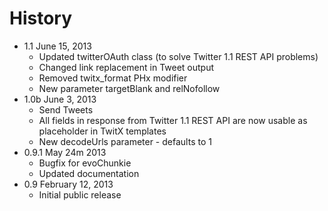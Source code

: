 History
================================================================================

- 1.1 June 15, 2013
    - Updated twitterOAuth class (to solve Twitter 1.1 REST API problems)
	- Changed link replacement in Tweet output
    - Removed twitx_format PHx modifier
    - New parameter targetBlank and relNofollow
- 1.0b June 3, 2013
	- Send Tweets
    - All fields in response from Twitter 1.1 REST API are now usable as placeholder in TwitX templates
    - New decodeUrls parameter - defaults to 1
- 0.9.1 May 24m 2013
    - Bugfix for evoChunkie
    - Updated documentation
- 0.9 February 12, 2013
    - Initial public release

